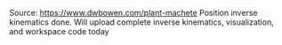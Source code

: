 Source: https://www.dwbowen.com/plant-machete
Position inverse kinematics done. 
Will upload complete inverse kinematics, visualization, and workspace code today 

